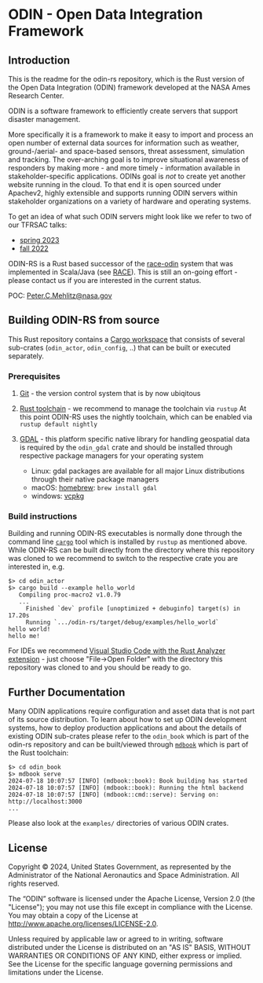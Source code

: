 # ODIN - Open Data Integration Framework

## Introduction

This is the readme for the odin-rs repository, which is the Rust version of the Open Data Integration (ODIN) framework developed at the NASA Ames Research Center.

ODIN is a software framework to efficiently create servers that support disaster management. 

More specifically it is a framework to make it easy to import and process an open number of external data sources for information such as weather, ground-/aerial- and space-based sensors, threat assessment, simulation and tracking. The over-arching goal is to improve situational awareness of responders by making more - and more timely - information available in stakeholder-specific applications. ODINs goal is *not* to create yet another website running in the cloud. To that end it is open sourced under Apachev2, highly extensible and supports running ODIN servers within stakeholder organizations on a variety of hardware and operating systems.

To get an idea of what such ODIN servers might look like we refer to two of our TFRSAC talks:

  * [spring 2023](https://www.youtube.com/watch?v=b9DfMBYCe-s&t=4950s)
  * [fall 2022](https://www.youtube.com/watch?v=gCBXOaybDLA)

ODIN-RS is a Rust based successor of the [race-odin](https://nasarace.github.io/race-odin/) system that was implemented in Scala/Java (see [RACE](https://nasarace.github.io/race/)). This is still an on-going effort - please contact us if you are interested in the current status.

POC: [Peter.C.Mehlitz\@nasa.gov](mailto:Peter.C.Mehlitz@nasa.gov) 

## Building ODIN-RS from source

This Rust repository contains a [Cargo workspace](https://doc.rust-lang.org/cargo/reference/workspaces.html) that consists of several sub-crates (`odin_actor`, `odin_config`, ..) that can be built or executed separately.

### Prerequisites

  1. [Git](https://git-scm.com/) - the version control system that is by now ubiqitous 

  2. [Rust toolchain](https://www.rust-lang.org/tools/install) - we recommend to manage the toolchain via `rustup`
     At this point ODIN-RS uses the nightly toolchain, which can be enabled via `rustup default nightly`

  3. [GDAL](https://gdal.org/) - this platform specific native library for handling geospatial data is required by the `odin_gdal` crate and should be installed through respective package managers for your operating system

     * Linux: gdal packages are available for all major Linux distributions through their native package managers
     * macOS: [homebrew](https://brew.sh/): `brew install gdal`
     * windows: [vcpkg](https://learn.microsoft.com/en-us/vcpkg/get_started/overview)

### Build instructions

Building and running ODIN-RS executables is normally done through the command line [`cargo`](https://doc.rust-lang.org/cargo/index.html) tool which is installed by `rustup` as mentioned above. While ODIN-RS can be built directly from the directory where this repository was cloned to we recommend to switch to the respective crate you are interested in, e.g.

```shell
$> cd odin_actor
$> cargo build --example hello_world
   Compiling proc-macro2 v1.0.79
   ...
     Finished `dev` profile [unoptimized + debuginfo] target(s) in 17.20s
     Running `.../odin-rs/target/debug/examples/hello_world`
hello world!
hello me!
```

For IDEs we recommend [Visual Studio Code with the Rust Analyzer extension](https://code.visualstudio.com/docs/languages/rust) - just choose "File->Open Folder" with the directory this repository was cloned to and you should be ready to go.

## Further Documentation

Many ODIN applications require configuration and asset data that is not part of its source distribution. To learn about how to set up ODIN development systems, how to deploy production applications and about the details of existing ODIN sub-crates please refer to the `odin_book` which is part of the odin-rs repository and can be built/viewed through [`mdbook`](https://rust-lang.github.io/mdBook/) which is part of the Rust toolchain:

```shell
$> cd odin_book
$> mdbook serve
2024-07-18 10:07:57 [INFO] (mdbook::book): Book building has started
2024-07-18 10:07:57 [INFO] (mdbook::book): Running the html backend
2024-07-18 10:07:57 [INFO] (mdbook::cmd::serve): Serving on: http://localhost:3000
...
```

Please also look at the `examples/` directories of various ODIN crates. 

## License

Copyright © 2024, United States Government, as represented by the Administrator of the National Aeronautics and Space Administration. All rights reserved.

The “ODIN” software is licensed under the Apache License, Version 2.0 (the "License"); you may not use this file except in compliance with the License. You may obtain a copy of the License at http://www.apache.org/licenses/LICENSE-2.0.

Unless required by applicable law or agreed to in writing, software distributed under the License is distributed on an "AS IS" BASIS, WITHOUT WARRANTIES OR CONDITIONS OF ANY KIND, either express or implied. See the License for the specific language governing permissions and limitations under the License.